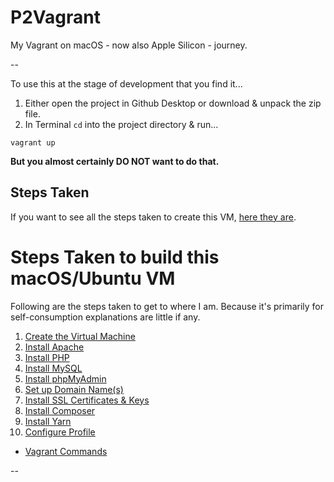 # P2Vagrant

My Vagrant on macOS - now also Apple Silicon - journey.

--

To use this at the stage of development that you find it...

1. Either open the project in Github Desktop or download & unpack the zip file.
2. In Terminal `cd` into the project directory & run...

```
vagrant up
```

**But you almost certainly DO NOT want to do that.**

## Steps Taken

If you want to see all the steps taken to create this VM, [here they are](./docs/00_Steps.md).

# <a id="steps"></a> Steps Taken to build this macOS/Ubuntu VM

Following are the steps taken to get to where I am. Because it's primarily for self-consumption explanations are little if any.

1. [Create the Virtual Machine](./docs/01_Virtual_Machine.md)
2. [Install Apache](./docs/02_Apache.md)
3. [Install PHP](./docs/03_PHP.md)
4. [Install MySQL](./docs/04_MySQL.md)
5. [Install phpMyAdmin](./docs/05_phpMyAdmin.md)
6. [Set up Domain Name(s)](./docs/06_Domain_Names.md)
7. [Install SSL Certificates & Keys](./docs/07_SSL.md)
8. [Install Composer](./docs/08_Composer.md)
9. [Install Yarn](./docs/09_Yarn.md)
10. [Configure Profile](./docs/10_Profile.md)

* [Vagrant Commands](./docs/Commands.md)

--
